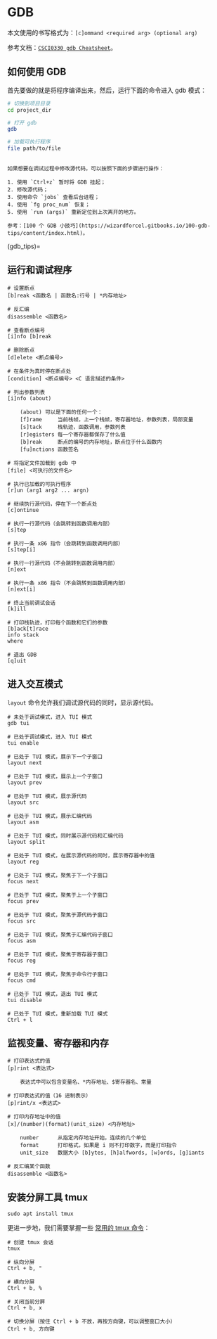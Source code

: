 # GDB

本文使用的书写格式为：`[c]ommand <required arg> (optional arg)`

参考文档：[`CSCI0330 gdb Cheatsheet`](https://www.kdocs.cn/l/cncEx5Kq8rkd)。

## 如何使用 GDB

首先要做的就是将程序编译出来，然后，运行下面的命令进入 gdb 模式：

```bash
# 切换到项目目录
cd project_dir

# 打开 gdb
gdb

# 加载可执行程序
file path/to/file
```

```{tip}

如果想要在调试过程中修改源代码，可以按照下面的步骤进行操作：

1. 使用 `Ctrl+z` 暂时将 GDB 挂起；
2. 修改源代码；
3. 使用命令 `jobs` 查看后台进程；
4. 使用 `fg proc_num` 恢复；
5. 使用 `run (args)` 重新定位到上次离开的地方。

参考：[100 个 GDB 小技巧](https://wizardforcel.gitbooks.io/100-gdb-tips/content/index.html)。

```

(gdb_tips)=

## 运行和调试程序

```{code} bash
# 设置断点
[b]reak <函数名 | 函数名:行号 | *内存地址>

# 反汇编
disassemble <函数名>

# 查看断点编号
[i]nfo [b]reak

# 删除断点
[d]elete <断点编号>

# 在条件为真时停在断点处
[condition] <断点编号> <C 语言描述的条件>

# 列出参数列表
[i]nfo (about)

    (about) 可以是下面的任何一个：
    [f]rame     当前栈帧，上一个栈帧，寄存器地址，参数列表，局部变量
    [s]tack     栈轨迹，函数调用，参数列表
    [r]egisters 每一个寄存器都保存了什么值
    [b]reak     断点的编号的内存地址，断点位于什么函数内
    [fu]nctions 函数签名

# 将指定文件加载到 gdb 中
[file] <可执行的文件名>

# 执行已加载的可执行程序
[r]un (arg1 arg2 ... argn)

# 继续执行源代码，停在下一个断点处
[c]ontinue

# 执行一行源代码（会跳转到函数调用内部）
[s]tep

# 执行一条 x86 指令（会跳转到函数调用内部）
[s]tep[i]

# 执行一行源代码（不会跳转到函数调用内部）
[n]ext

# 执行一条 x86 指令（不会跳转到函数调用内部）
[n]ext[i]

# 终止当前调试会话
[k]ill

# 打印栈轨迹，打印每个函数和它们的参数
[b]ack[t]race
info stack
where

# 退出 GDB
[q]uit
```

## 进入交互模式

`layout` 命令允许我们调试源代码的同时，显示源代码。

```{code-block} bash
# 未处于调试模式，进入 TUI 模式
gdb tui

# 已处于调试模式，进入 TUI 模式
tui enable

# 已处于 TUI 模式，展示下一个子窗口
layout next

# 已处于 TUI 模式，展示上一个子窗口
layout prev

# 已处于 TUI 模式，展示源代码
layout src

# 已处于 TUI 模式，展示汇编代码
layout asm

# 已处于 TUI 模式，同时展示源代码和汇编代码
layout split

# 已处于 TUI 模式，在展示源代码的同时，展示寄存器中的值
layout reg

# 已处于 TUI 模式，聚焦于下一个子窗口
focus next

# 已处于 TUI 模式，聚焦于上一个子窗口
focus prev

# 已处于 TUI 模式，聚焦于源代码子窗口
focus src

# 已处于 TUI 模式，聚焦于汇编代码子窗口
focus asm

# 已处于 TUI 模式，聚焦于寄存器子窗口
focus reg

# 已处于 TUI 模式，聚焦于命令行子窗口
focus cmd

# 已处于 TUI 模式，退出 TUI 模式
tui disable

# 已处于 TUI 模式，重新加载 TUI 模式
Ctrl + l
```

## 监视变量、寄存器和内存

```{code-block} bash
# 打印表达式的值
[p]rint <表达式>

    表达式中可以包含变量名、*内存地址、$寄存器名、常量

# 打印表达式的值（16 进制表示）
[p]rint/x <表达式>

# 打印内存地址中的值
[x]/(number)(format)(unit_size) <内存地址>

    number      从指定内存地址开始，连续的几个单位
    format      打印格式，如果是 i 则不打印数字，而是打印指令
    unit_size   数据大小 [b]ytes, [h]alfwords, [w]ords, [g]iants

# 反汇编某个函数
disassemble <函数名>
```

## 安装分屏工具 tmux

```{code-block} bash
sudo apt install tmux
```

更进一步地，我们需要掌握一些 [常用的 tmux 命令](https://quickref.me/tmux)：

```{code-block} text
# 创建 tmux 会话
tmux

# 纵向分屏
Ctrl + b, "

# 横向分屏
Ctrl + b, %

# 关闭当前分屏
Ctrl + b, x

# 切换分屏（按住 Ctrl + b 不放，再按方向键，可以调整窗口大小）
Ctrl + b, 方向键
```
